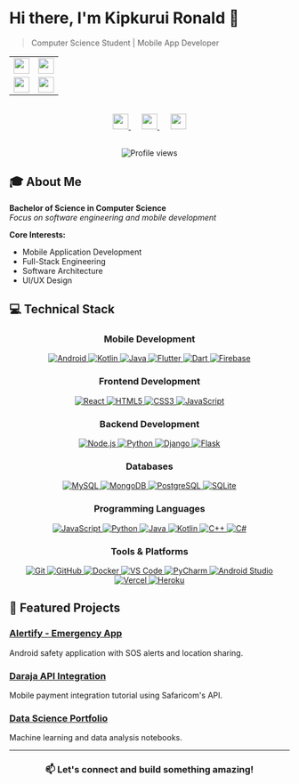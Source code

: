 # Hi there, I'm Kipkurui Ronald 👋

> Computer Science Student | Mobile App Developer

<div align="center">

<!-- Social Icons in 2x2 Grid -->
<table align="center">
  <tr>
    <td align="center">
      <a href="https://github.com/KipkuruiRonald" target="_blank">
        <img src="https://cdn.jsdelivr.net/gh/devicons/devicon/icons/github/github-original.svg" width="28" height="28" style="color: #000000;" />
      </a>
    </td>
    <td align="center">
      <a href="https://www.linkedin.com/in/ronald-bii" target="_blank">
        <img src="https://cdn.jsdelivr.net/gh/devicons/devicon/icons/linkedin/linkedin-plain.svg" width="28" height="28" style="color: #0077B5;" />
      </a>
    </td>
  </tr>
  <tr>
    <td align="center">
      <a href="https://myportfolio-aldgg3i4z-kipkiruiclouds-projects.vercel.app" target="_blank">
        <img src="https://cdn.jsdelivr.net/gh/devicons/devicon/icons/vercel/vercel-original.svg" width="28" height="28" style="color: #000000;" />
      </a>
    </td>
    <td align="center">
      <a href="mailto:ronaldkipkiruibii819@gmail.com" target="_blank">
        <img src="https://cdn.jsdelivr.net/gh/devicons/devicon/icons/google/google-original.svg" width="28" height="28" style="color: #EA4335;" />
      </a>
    </td>
  </tr>
</table>

<br>

<!-- Additional Icons Row -->
<div>
  <a href="https://dribbble.com/kipkuruironald" target="_blank">
    <img src="https://cdn.jsdelivr.net/gh/devicons/devicon/icons/dribbble/dribbble-original.svg" width="28" height="28" style="color: #EA4C89;" />
  </a>
  &nbsp;&nbsp;&nbsp;&nbsp;
  <a href="https://wa.me/254799333014" target="_blank">
    <img src="https://cdn.jsdelivr.net/gh/devicons/devicon/icons/whatsapp/whatsapp-original.svg" width="28" height="28" style="color: #25D366;" />
  </a>
  &nbsp;&nbsp;&nbsp;&nbsp;
  <a href="https://x.com/bii_ronnie" target="_blank">
    <img src="https://cdn.jsdelivr.net/gh/devicons/devicon/icons/twitter/twitter-original.svg" width="28" height="28" style="color: #1DA1F2;" />
  </a>
</div>

<br>

<!-- Profile Views Centered at Bottom -->
<p align="center">
  <img src="https://komarev.com/ghpvc/?username=KipkuruiRonald&color=0e75b6&style=flat" alt="Profile views" />
</p>

</div>

## 🎓 About Me

**Bachelor of Science in Computer Science**  
*Focus on software engineering and mobile development*

**Core Interests:**
- Mobile Application Development
- Full-Stack Engineering
- Software Architecture
- UI/UX Design

## 💻 Technical Stack

<div align="center">

### Mobile Development
<p>
  <a href="https://developer.android.com" target="_blank">
    <img src="https://img.shields.io/badge/Android-3DDC84?style=flat&logo=android&logoColor=white" alt="Android">
  </a>
  <a href="https://kotlinlang.org" target="_blank">
    <img src="https://img.shields.io/badge/Kotlin-0095D5?style=flat&logo=kotlin&logoColor=white" alt="Kotlin">
  </a>
  <a href="https://www.java.com" target="_blank">
    <img src="https://img.shields.io/badge/Java-ED8B00?style=flat&logo=java&logoColor=white" alt="Java">
  </a>
  <a href="https://flutter.dev" target="_blank">
    <img src="https://img.shields.io/badge/Flutter-02569B?style=flat&logo=flutter&logoColor=white" alt="Flutter">
  </a>
  <a href="https://dart.dev" target="_blank">
    <img src="https://img.shields.io/badge/Dart-0175C2?style=flat&logo=dart&logoColor=white" alt="Dart">
  </a>
  <a href="https://firebase.google.com" target="_blank">
    <img src="https://img.shields.io/badge/Firebase-FFCA28?style=flat&logo=firebase&logoColor=black" alt="Firebase">
  </a>
</p>

### Frontend Development
<p>
  <a href="https://reactjs.org" target="_blank">
    <img src="https://img.shields.io/badge/React-20232A?style=flat&logo=react&logoColor=61DAFB" alt="React">
  </a>
  <a href="https://developer.mozilla.org/en-US/docs/Web/HTML" target="_blank">
    <img src="https://img.shields.io/badge/HTML5-E34F26?style=flat&logo=html5&logoColor=white" alt="HTML5">
  </a>
  <a href="https://developer.mozilla.org/en-US/docs/Web/CSS" target="_blank">
    <img src="https://img.shields.io/badge/CSS3-1572B6?style=flat&logo=css3&logoColor=white" alt="CSS3">
  </a>
  <a href="https://developer.mozilla.org/en-US/docs/Web/JavaScript" target="_blank">
    <img src="https://img.shields.io/badge/JavaScript-F7DF1E?style=flat&logo=javascript&logoColor=black" alt="JavaScript">
  </a>
</p>

### Backend Development
<p>
  <a href="https://nodejs.org" target="_blank">
    <img src="https://img.shields.io/badge/Node.js-339933?style=flat&logo=nodedotjs&logoColor=white" alt="Node.js">
  </a>
  <a href="https://www.python.org" target="_blank">
    <img src="https://img.shields.io/badge/Python-3776AB?style=flat&logo=python&logoColor=white" alt="Python">
  </a>
  <a href="https://www.djangoproject.com" target="_blank">
    <img src="https://img.shields.io/badge/Django-092E20?style=flat&logo=django&logoColor=white" alt="Django">
  </a>
  <a href="https://flask.palletsprojects.com" target="_blank">
    <img src="https://img.shields.io/badge/Flask-000000?style=flat&logo=flask&logoColor=white" alt="Flask">
  </a>
</p>

### Databases
<p>
  <a href="https://www.mysql.com" target="_blank">
    <img src="https://img.shields.io/badge/MySQL-4479A1?style=flat&logo=mysql&logoColor=white" alt="MySQL">
  </a>
  <a href="https://www.mongodb.com" target="_blank">
    <img src="https://img.shields.io/badge/MongoDB-47A248?style=flat&logo=mongodb&logoColor=white" alt="MongoDB">
  </a>
  <a href="https://www.postgresql.org" target="_blank">
    <img src="https://img.shields.io/badge/PostgreSQL-316192?style=flat&logo=postgresql&logoColor=white" alt="PostgreSQL">
  </a>
  <a href="https://www.sqlite.org" target="_blank">
    <img src="https://img.shields.io/badge/SQLite-07405E?style=flat&logo=sqlite&logoColor=white" alt="SQLite">
  </a>
</p>

### Programming Languages
<p>
  <a href="https://developer.mozilla.org/en-US/docs/Web/JavaScript" target="_blank">
    <img src="https://img.shields.io/badge/JavaScript-F7DF1E?style=flat&logo=javascript&logoColor=black" alt="JavaScript">
  </a>
  <a href="https://www.python.org" target="_blank">
    <img src="https://img.shields.io/badge/Python-3776AB?style=flat&logo=python&logoColor=white" alt="Python">
  </a>
  <a href="https://www.java.com" target="_blank">
    <img src="https://img.shields.io/badge/Java-ED8B00?style=flat&logo=java&logoColor=white" alt="Java">
  </a>
  <a href="https://kotlinlang.org" target="_blank">
    <img src="https://img.shields.io/badge/Kotlin-0095D5?style=flat&logo=kotlin&logoColor=white" alt="Kotlin">
  </a>
  <a href="https://isocpp.org" target="_blank">
    <img src="https://img.shields.io/badge/C++-00599C?style=flat&logo=c%2B%2B&logoColor=white" alt="C++">
  </a>
  <a href="https://dotnet.microsoft.com/en-us/languages/csharp" target="_blank">
    <img src="https://img.shields.io/badge/C%23-239120?style=flat&logo=c-sharp&logoColor=white" alt="C#">
  </a>
</p>

### Tools & Platforms
<p>
  <a href="https://git-scm.com" target="_blank">
    <img src="https://img.shields.io/badge/Git-F05032?style=flat&logo=git&logoColor=white" alt="Git">
  </a>
  <a href="https://github.com" target="_blank">
    <img src="https://img.shields.io/badge/GitHub-100000?style=flat&logo=github&logoColor=white" alt="GitHub">
  </a>
  <a href="https://www.docker.com" target="_blank">
    <img src="https://img.shields.io/badge/Docker-2496ED?style=flat&logo=docker&logoColor=white" alt="Docker">
  </a>
  <a href="https://code.visualstudio.com" target="_blank">
    <img src="https://img.shields.io/badge/VS_Code-007ACC?style=flat&logo=visual-studio-code&logoColor=white" alt="VS Code">
  </a>
  <a href="https://www.jetbrains.com/pycharm" target="_blank">
    <img src="https://img.shields.io/badge/PyCharm-000000?style=flat&logo=pycharm&logoColor=white" alt="PyCharm">
  </a>
  <a href="https://developer.android.com/studio" target="_blank">
    <img src="https://img.shields.io/badge/Android_Studio-3DDC84?style=flat&logo=android-studio&logoColor=white" alt="Android Studio">
  </a>
  <a href="https://vercel.com" target="_blank">
    <img src="https://img.shields.io/badge/Vercel-000000?style=flat&logo=vercel&logoColor=white" alt="Vercel">
  </a>
  <a href="https://www.heroku.com" target="_blank">
    <img src="https://img.shields.io/badge/Heroku-430098?style=flat&logo=heroku&logoColor=white" alt="Heroku">
  </a>
</p>

</div>

## 🚀 Featured Projects

### [Alertify - Emergency App](https://github.com/KipkuruiRonald/alertify)
Android safety application with SOS alerts and location sharing.

### [Daraja API Integration](https://github.com/KipkuruiRonald/daraja-api)
Mobile payment integration tutorial using Safaricom's API.

### [Data Science Portfolio](https://github.com/KipkuruiRonald/data-science)
Machine learning and data analysis notebooks.

---

<div align="center">

### 📫 Let's connect and build something amazing!

</div>